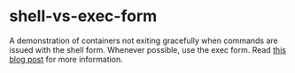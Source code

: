 # shell-vs-exec-form
A demonstration of containers not exiting gracefully when commands are issued with the shell form. Whenever possible, use the exec form. Read [this blog post](https://www.ctl.io/developers/blog/post/gracefully-stopping-docker-containers/) for more information.
